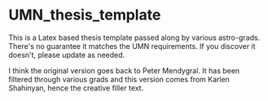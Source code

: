 # UMN_thesis_template

This is a Latex based thesis template passed along by various astro-grads.  There's no guarantee it matches the UMN requirements. If you discover it doesn't, please update as needed.

I think the original version goes back to Peter Mendygral. It has been filtered through various grads and this version comes from Karlen Shahinyan, hence the creative filler text.

